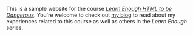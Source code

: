 This is a sample website for the course [*Learn Enough HTML to be Dangerous*](https://news.learnenough.com/why-learn-enough-html).  You're welcome to check out [my blog](https://webdevjourney.wixsite.com/blog) to read about my experiences related to this course as well as others in the *Learn Enough* series.
